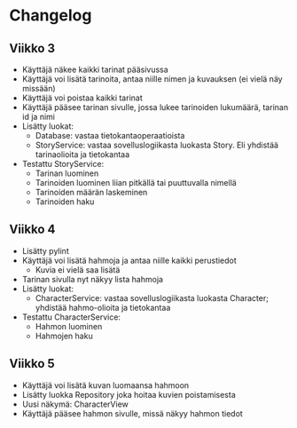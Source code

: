 # Changelog

## Viikko 3

- Käyttäjä näkee kaikki tarinat pääsivussa
- Käyttäjä voi lisätä tarinoita, antaa niille nimen ja kuvauksen (ei vielä näy missään)
- Käyttäjä voi poistaa kaikki tarinat
- Käyttäjä pääsee tarinan sivulle, jossa lukee tarinoiden lukumäärä, tarinan id ja nimi
- Lisätty luokat:
    - Database: vastaa tietokantaoperaatioista
    - StoryService: vastaa sovelluslogiikasta luokasta Story. Eli yhdistää tarinaolioita ja tietokantaa
- Testattu StoryService:
    - Tarinan luominen
    - Tarinoiden luominen liian pitkällä tai puuttuvalla nimellä
    - Tarinoiden määrän laskeminen
    - Tarinoiden haku

## Viikko 4

- Lisätty pylint
- Käyttäjä voi lisätä hahmoja ja antaa niille kaikki perustiedot
    - Kuvia ei vielä saa lisätä
- Tarinan sivulla nyt näkyy lista hahmoja
- Lisätty luokat:
    - CharacterService: vastaa sovelluslogiikasta luokasta Character; yhdistää hahmo-olioita ja tietokantaa
- Testattu CharacterService:
    - Hahmon luominen
    - Hahmojen haku

## Viikko 5

- Käyttäjä voi lisätä kuvan luomaansa hahmoon
- Lisätty luokka Repository joka hoitaa kuvien poistamisesta
- Uusi näkymä: CharacterView
- Käyttäjä pääsee hahmon sivulle, missä näkyy hahmon tiedot